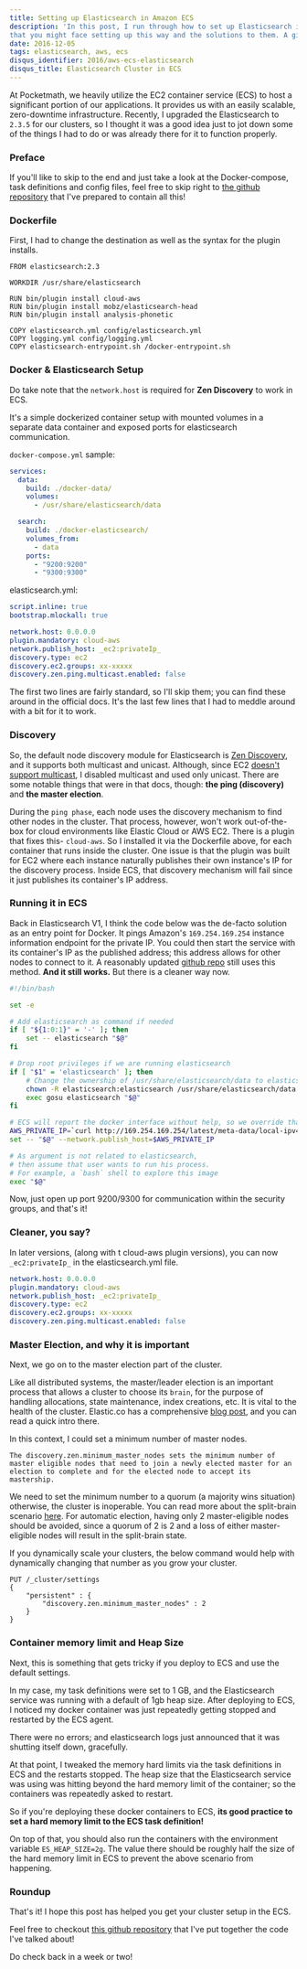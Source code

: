```yaml
---
title: Setting up Elasticsearch in Amazon ECS
description: 'In this post, I run through how to set up Elasticsearch in Amazon ECS and show some of the problems
that you might face setting up this way and the solutions to them. A github repository is also provided'
date: 2016-12-05
tags: elasticsearch, aws, ecs
disqus_identifier: 2016/aws-ecs-elasticsearch
disqus_title: Elasticsearch Cluster in ECS
---
```


At Pocketmath, we heavily utilize the EC2 container service (ECS) to host a significant portion of our applications. It provides us with an easily scalable, zero-downtime infrastructure. Recently, I upgraded the Elasticsearch to `2.3.5` for our clusters, so I thought it was a good idea just to jot down some of the things I had to do or was already
there for it to function properly.

### Preface

If you'll like to skip to the end and just take a look at the Docker-compose, task definitions and config files, feel
free to skip right to [the github repository][my gh es ecs] that I've prepared to contain all this!

### Dockerfile

First, I had to change the destination as well as the syntax for the plugin installs.

```
FROM elasticsearch:2.3

WORKDIR /usr/share/elasticsearch

RUN bin/plugin install cloud-aws
RUN bin/plugin install mobz/elasticsearch-head
RUN bin/plugin install analysis-phonetic

COPY elasticsearch.yml config/elasticsearch.yml
COPY logging.yml config/logging.yml
COPY elasticsearch-entrypoint.sh /docker-entrypoint.sh
```

### Docker & Elasticsearch Setup

Do take note that the `network.host` is required for **Zen Discovery** to work in ECS.

It's a simple dockerized container setup with mounted volumes in a separate data container and exposed ports for
elasticsearch communication.

`docker-compose.yml` sample:

```yml
services:
  data:
    build: ./docker-data/
    volumes:
      - /usr/share/elasticsearch/data

  search:
    build: ./docker-elasticsearch/
    volumes_from:
      - data
    ports:
      - "9200:9200"
      - "9300:9300"
```

elasticsearch.yml:

```yml
script.inline: true
bootstrap.mlockall: true

network.host: 0.0.0.0
plugin.mandatory: cloud-aws
network.publish_host: _ec2:privateIp_
discovery.type: ec2
discovery.ec2.groups: xx-xxxxx
discovery.zen.ping.multicast.enabled: false
```

The first two lines are fairly standard, so I'll skip them; you can find these around in the official docs. It's the last
few lines that I had to meddle around with a bit for it to work.

### Discovery

So, the default node discovery module for Elasticsearch is [Zen Discovery][zen discovery], and it supports both multicast and unicast.
Although, since EC2 [doesn't support multicast][aws faq], I disabled multicast and used only unicast. There are some
notable things that were in that docs, though: **the ping (discovery)** and **the master election**.

During the `ping phase`, each node uses the discovery mechanism to find other nodes in the cluster. That process, however,
won't work out-of-the-box for cloud environments like Elastic Cloud or AWS EC2. There is a plugin that fixes this- `cloud-aws`. So I installed it via the Dockerfile above, for each container that runs inside
the cluster. One issue is that the plugin was built for EC2 where each instance naturally publishes their own instance's IP
for the discovery process. Inside ECS, that discovery mechanism will fail since it just publishes its container's IP address.

### Running it in ECS

Back in Elasticsearch V1, I think the code below was the de-facto solution as an entry point for Docker. It pings Amazon's `169.254.169.254` instance information endpoint for the private IP. You could then start the service with its container's IP as the published address; this address allows for other nodes to connect to it.  A reasonably updated
[github repo][github es ecs] still uses this method. **And it still works.** But there is a cleaner way now.


```bash
#!/bin/bash

set -e

# Add elasticsearch as command if needed
if [ "${1:0:1}" = '-' ]; then
    set -- elasticsearch "$@"
fi

# Drop root privileges if we are running elasticsearch
if [ "$1" = 'elasticsearch' ]; then
    # Change the ownership of /usr/share/elasticsearch/data to elasticsearch
    chown -R elasticsearch:elasticsearch /usr/share/elasticsearch/data
    exec gosu elasticsearch "$@"
fi

# ECS will report the docker interface without help, so we override that with host's private IP
AWS_PRIVATE_IP=`curl http://169.254.169.254/latest/meta-data/local-ipv4`
set -- "$@" --network.publish_host=$AWS_PRIVATE_IP

# As argument is not related to elasticsearch,
# then assume that user wants to run his process.
# For example, a `bash` shell to explore this image
exec "$@"
```

Now, just open up port 9200/9300 for communication within the security groups, and that's it!

### Cleaner, you say?

In later versions, (along with t cloud-aws plugin versions), you can now `_ec2:privateIp_` in the elasticsearch.yml file.

```yml
network.host: 0.0.0.0
plugin.mandatory: cloud-aws
network.publish_host: _ec2:privateIp_
discovery.type: ec2
discovery.ec2.groups: xx-xxxxx
discovery.zen.ping.multicast.enabled: false
```

### Master Election, and why it is important

Next, we go on to the master election part of the cluster.

Like all distributed systems, the master/leader election is an important process that allows a cluster to choose its `brain`,
for the purpose of handling allocations, state maintenance, index creations, etc. It is vital to the health of the cluster.
Elastic.co has a comprehensive [blog post][master election], and you can read a quick intro there.

In this context, I could set a minimum number of master nodes.

```
The discovery.zen.minimum_master_nodes sets the minimum number of master eligible nodes that need to join a newly elected master for an election to complete and for the elected node to accept its mastership.
```

We need to set the minimum number to a quorum (a majority wins situation) otherwise, the cluster is inoperable.
You can read more about the split-brain scenario [here][split-brain]. For automatic election, having only 2
master-eligible nodes should be avoided, since a quorum of 2 is 2 and a loss of either master-eligible nodes
will result in the split-brain state.

If you dynamically scale your clusters, the below command would help with dynamically changing that number as you grow
your cluster.

```curl
PUT /_cluster/settings
{
    "persistent" : {
        "discovery.zen.minimum_master_nodes" : 2
    }
}
```

### Container memory limit and Heap Size

Next, this is something that gets tricky if you deploy to ECS and use the default settings.

In my case, my task definitions were set to 1 GB, and the Elasticsearch service was running with a default of 1gb heap size.
After deploying to ECS, I noticed my docker container was just repeatedly getting stopped and restarted by the ECS agent.

There were no errors; and elasticsearch logs just announced that it was shutting itself down, gracefully.

At that point, I tweaked the memory hard limits via the task definitions in ECS and the restarts stopped.
The heap size that the Elasticsearch service was using was hitting beyond the hard memory limit of the container;
so the containers was repeatedly asked to restart.

So if you're deploying these docker containers to ECS, **its good practice to set a hard memory limit to the ECS task definition!**

On top of that, you should also run the containers with the environment variable `ES_HEAP_SIZE=2g`. The value there should be
roughly half the size of the hard memory limit in ECS to prevent the above scenario from happening.

### Roundup

That's it! I hope this post has helped you get your cluster setup in the ECS.

Feel free to checkout [this github repository][my gh es ecs] that I've put together the code I've talked about!

Do check back in a week or two!

[zen discovery]: https://www.elastic.co/guide/en/elasticsearch/reference/5.x/modules-discovery-zen.html
[aws faq]: https://aws.amazon.com/vpc/faqs/
[split-brain]: http://blog.trifork.com/2013/10/24/how-to-avoid-the-split-brain-problem-in-elasticsearch/
[master election]: https://www.elastic.co/blog/found-leader-election-in-general
[github es ecs]: https://github.com/daptiv/elasticsearch-ecs
[my gh es ecs]: https://github.com/aranair/docker-elasticsearch-ecs
